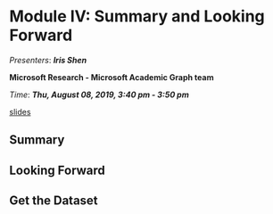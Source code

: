 # Module IV: Summary and Looking Forward

_Presenters_: _**Iris Shen**_

**Microsoft Research - Microsoft Academic Graph team**

_Time_: _**Thu, August 08, 2019, 3:40 pm - 3:50 pm**_

[slides](./Module_VI_GraphKnowledgeGraph_KDD2019_HandsOn.pdf) 

## Summary

## Looking Forward

## Get the Dataset

